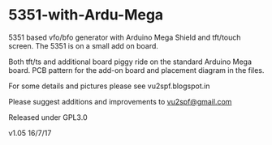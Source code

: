 # 5351-with-Ardu-Mega
5351 based vfo/bfo generator with Arduino Mega Shield and tft/touch screen. The 5351 is on a small add on board.

Both tft/ts and additional board piggy ride on the standard Arduino Mega board. PCB pattern for the add-on board and placement diagram in the files.

For some details and pictures please see vu2spf.blogspot.in

Please suggest additions and improvements to vu2spf@gmail.com

Released under GPL3.0

v1.05 16/7/17
